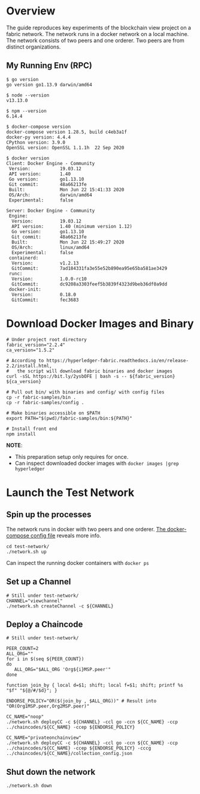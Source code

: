 # Overview
The guide reproduces key experiments of the blockchain view project on a fabric network.
The network runs in a docker network on a local machine. 
The network consists of two peers and one orderer. 
Two peers are from distinct organizations. 

## My Running Env (RPC)
```
$ go version
go version go1.13.9 darwin/amd64

$ node --version
v13.13.0

$ npm --version
6.14.4

$ docker-compose version
docker-compose version 1.28.5, build c4eb3a1f
docker-py version: 4.4.4
CPython version: 3.9.0
OpenSSL version: OpenSSL 1.1.1h  22 Sep 2020

```

```
$ docker version
Client: Docker Engine - Community
 Version:           19.03.12
 API version:       1.40
 Go version:        go1.13.10
 Git commit:        48a66213fe
 Built:             Mon Jun 22 15:41:33 2020
 OS/Arch:           darwin/amd64
 Experimental:      false

Server: Docker Engine - Community
 Engine:
  Version:          19.03.12
  API version:      1.40 (minimum version 1.12)
  Go version:       go1.13.10
  Git commit:       48a66213fe
  Built:            Mon Jun 22 15:49:27 2020
  OS/Arch:          linux/amd64
  Experimental:     false
 containerd:
  Version:          v1.2.13
  GitCommit:        7ad184331fa3e55e52b890ea95e65ba581ae3429
 runc:
  Version:          1.0.0-rc10
  GitCommit:        dc9208a3303feef5b3839f4323d9beb36df0a9dd
 docker-init:
  Version:          0.18.0
  GitCommit:        fec3683

```

# Download Docker Images and Binary
```
# Under project root directory
fabric_version="2.2.4"
ca_version="1.5.2"

# According to https://hyperledger-fabric.readthedocs.io/en/release-2.2/install.html,
#   the script will download fabric binaries and docker images
curl -sSL https://bit.ly/2ysbOFE | bash -s -- ${fabric_version} ${ca_version}

# Pull out bin/ with binaries and config/ with config files
cp -r fabric-samples/bin . 
cp -r fabric-samples/config . 

# Make binaries accessible on $PATH
export PATH="$(pwd)/fabric-samples/bin:${PATH}"

# Install front end
npm install
```

**NOTE**: 
* This preparation setup only requires for once. 
* Can inspect downloaded docker images with `docker images |grep hyperledger`

# Launch the Test Network
## Spin up the processes
The network runs in docker with two peers and one orderer. [The docker-compose config file](test-network/docker/docker-compose-test-net.yaml) reveals more info. 
```
cd test-network/
./network.sh up
```

Can inspect the running docker containers with `docker ps`

## Set up a Channel
```
# Still under test-network/
CHANNEL="viewchannel"
./network.sh createChannel -c ${CHANNEL}
```

## Deploy a Chaincode
```
# Still under test-network/

PEER_COUNT=2
ALL_ORG=""
for i in $(seq ${PEER_COUNT})
do
   ALL_ORG="$ALL_ORG 'Org${i}MSP.peer'"
done

function join_by { local d=$1; shift; local f=$1; shift; printf %s "$f" "${@/#/$d}"; }

ENDORSE_POLICY="OR($(join_by , $ALL_ORG))" # Result into "OR(Org1MSP.peer,Org2MSP.peer)"

CC_NAME="noop"
./network.sh deployCC -c ${CHANNEL} -ccl go -ccn ${CC_NAME} -ccp ../chaincodes/${CC_NAME} -ccep ${ENDORSE_POLICY}

CC_NAME="privateonchainview"
./network.sh deployCC -c ${CHANNEL} -ccl go -ccn ${CC_NAME} -ccp ../chaincodes/${CC_NAME} -ccep ${ENDORSE_POLICY} -cccg ../chaincodes/${CC_NAME}/collection_config.json
```


## Shut down the network
```
./network.sh down
```






